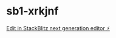 # sb1-xrkjnf

[Edit in StackBlitz next generation editor ⚡️](https://stackblitz.com/~/github.com/HellDexter/sb1-xrkjnf)